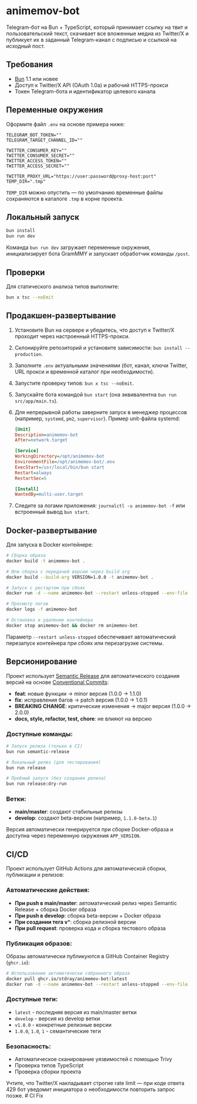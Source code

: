 # animemov-bot

Telegram-бот на Bun + TypeScript, который принимает ссылку на твит и пользовательский текст, скачивает все вложенные медиа из Twitter/X и публикует их в заданный Telegram-канал с подписью и ссылкой на исходный пост.

## Требования

- [Bun](https://bun.sh/) 1.1 или новее
- Доступ к Twitter/X API (OAuth 1.0a) и рабочий HTTPS-прокси
- Токен Telegram-бота и идентификатор целевого канала

## Переменные окружения

Оформите файл `.env` на основе примера ниже:

```env
TELEGRAM_BOT_TOKEN=""
TELEGRAM_TARGET_CHANNEL_ID=""

TWITTER_CONSUMER_KEY=""
TWITTER_CONSUMER_SECRET=""
TWITTER_ACCESS_TOKEN=""
TWITTER_ACCESS_SECRET=""

TWITTER_PROXY_URL="https://user:password@proxy-host:port"
TEMP_DIR=".tmp"
```

`TEMP_DIR` можно опустить — по умолчанию временные файлы сохраняются в каталоге `.tmp` в корне проекта.

## Локальный запуск

```bash
bun install
bun run dev
```

Команда `bun run dev` загружает переменные окружения, инициализирует бота GramMMY и запускает обработчик команды `/post`.

## Проверки

Для статического анализа типов выполните:

```bash
bun x tsc --noEmit
```

## Продакшен-развертывание

1. Установите Bun на сервере и убедитесь, что доступ к Twitter/X проходит через настроенный HTTPS-прокси.
2. Склонируйте репозиторий и установите зависимости: `bun install --production`.
3. Заполните `.env` актуальными значениями (бот, канал, ключи Twitter, URL прокси и временной каталог при необходимости).
4. Запустите проверку типов: `bun x tsc --noEmit`.
5. Запускайте бота командой `bun start` (она эквивалентна `bun run src/app/main.ts`).
6. Для непрерывной работы заверните запуск в менеджер процессов (например, `systemd`, `pm2`, `supervisor`). Пример unit-файла systemd:

   ```ini
   [Unit]
   Description=animemov-bot
   After=network.target

   [Service]
   WorkingDirectory=/opt/animemov-bot
   EnvironmentFile=/opt/animemov-bot/.env
   ExecStart=/usr/local/bin/bun start
   Restart=always
   RestartSec=5

   [Install]
   WantedBy=multi-user.target
   ```

7. Следите за логами приложения: `journalctl -u animemov-bot -f` или встроенный вывод `bun start`.

## Docker-развертывание

Для запуска в Docker контейнере:

```bash
# Сборка образа
docker build -t animemov-bot .

# Или сборка с передачей версии через build arg
docker build --build-arg VERSION=1.0.0 -t animemov-bot .

# Запуск с рестартом при сбоях
docker run -d --name animemov-bot --restart unless-stopped --env-file .env animemov-bot

# Просмотр логов
docker logs -f animemov-bot

# Остановка и удаление контейнера
docker stop animemov-bot && docker rm animemov-bot
```

Параметр `--restart unless-stopped` обеспечивает автоматический перезапуск контейнера при сбоях или перезагрузке системы.

## Версионирование

Проект использует [Semantic Release](https://semantic-release.gitbook.io/) для автоматического создания версий на основе [Conventional Commits](https://www.conventionalcommits.org/):

- **feat**: новые функции → minor версия (1.0.0 → 1.1.0)
- **fix**: исправления багов → patch версия (1.0.0 → 1.0.1)
- **BREAKING CHANGE**: критические изменения → major версия (1.0.0 → 2.0.0)
- **docs, style, refactor, test, chore**: не влияют на версию

### Доступные команды:
```bash
# Запуск релиза (только в CI)
bun run semantic-release

# Локальный релиз (для тестирования)
bun run release

# Пробный запуск (без создания релиза)
bun run release:dry-run
```

### Ветки:
- **main/master**: создают стабильные релизы
- **develop**: создают beta-версии (например, `1.1.0-beta.1`)

Версия автоматически генерируется при сборке Docker-образа и доступна через переменную окружения `APP_VERSION`.

## CI/CD

Проект использует GitHub Actions для автоматической сборки, публикации и релизов:

### Автоматические действия:
- **При push в main/master**: автоматический релиз через Semantic Release + сборка Docker образа
- **При push в develop**: сборка beta-версии + Docker образа
- **При создании тега v***: сборка релизной версии
- **При pull request**: проверка кода и сборка тестового образа

### Публикация образов:
Образы автоматически публикуются в GitHub Container Registry (`ghcr.io`):

```bash
# Использование автоматически собранного образа
docker pull ghcr.io/stdray/animemov-bot:latest
docker run -d --name animemov-bot --restart unless-stopped --env-file .env ghcr.io/stdray/animemov-bot:latest
```

### Доступные теги:
- `latest` - последняя версия из main/master ветки
- `develop` - версия из develop ветки
- `v1.0.0` - конкретные релизные версии
- `1.0.0`, `1.0`, `1` - семантические теги

### Безопасность:
- Автоматическое сканирование уязвимостей с помощью Trivy
- Проверка типов TypeScript
- Проверка сборки проекта

Учтите, что Twitter/X накладывает строгие rate limit — при коде ответа 429 бот уведомит инициатора о необходимости повторить запрос позже.
#   C I   F i x  
 